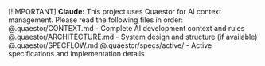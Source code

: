 <!-- QUAESTOR CONFIG START -->
[!IMPORTANT]
**Claude:** This project uses Quaestor for AI context management.
Please read the following files in order:
@.quaestor/CONTEXT.md - Complete AI development context and rules
@.quaestor/ARCHITECTURE.md - System design and structure (if available)
@.quaestor/SPECFLOW.md
@.quaestor/specs/active/ - Active specifications and implementation details
<!-- QUAESTOR CONFIG END -->

<!-- Your custom content below -->